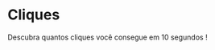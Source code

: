# Cliques
 Descubra quantos cliques você consegue em 10 segundos !

 <p><a href="https://estudantedehtml.github.io/Clique-Aqui/cliques/index.html"></p>
